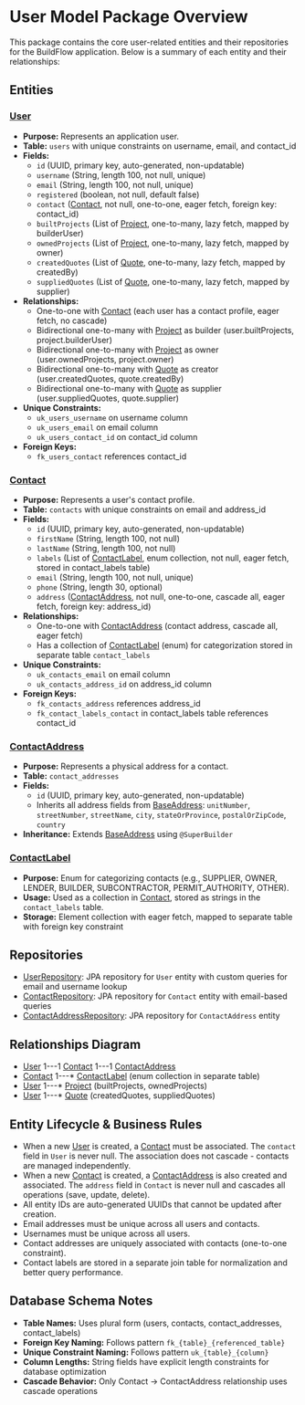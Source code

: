 # User Model Package Overview

This package contains the core user-related entities and their repositories for the BuildFlow application. Below is a summary of each entity and their relationships:

## Entities

### [User](User.java)

- **Purpose:** Represents an application user.
- **Table:** `users` with unique constraints on username, email, and contact_id
- **Fields:**
    - `id` (UUID, primary key, auto-generated, non-updatable)
    - `username` (String, length 100, not null, unique)
    - `email` (String, length 100, not null, unique)
    - `registered` (boolean, not null, default false)
    - `contact` ([Contact](Contact.java), not null, one-to-one, eager fetch, foreign key: contact_id)
    - `builtProjects` (List of [Project](../project/Project.java), one-to-many, lazy fetch, mapped by builderUser)
    - `ownedProjects` (List of [Project](../project/Project.java), one-to-many, lazy fetch, mapped by owner)
    - `createdQuotes` (List of [Quote](../quote/Quote.java), one-to-many, lazy fetch, mapped by createdBy)
    - `suppliedQuotes` (List of [Quote](../quote/Quote.java), one-to-many, lazy fetch, mapped by supplier)
- **Relationships:**
    - One-to-one with [Contact](Contact.java) (each user has a contact profile, eager fetch, no cascade)
    - Bidirectional one-to-many with [Project](../project/Project.java) as builder (user.builtProjects, project.builderUser)
    - Bidirectional one-to-many with [Project](../project/Project.java) as owner (user.ownedProjects, project.owner)
    - Bidirectional one-to-many with [Quote](../quote/Quote.java) as creator (user.createdQuotes, quote.createdBy)
    - Bidirectional one-to-many with [Quote](../quote/Quote.java) as supplier (user.suppliedQuotes, quote.supplier)
- **Unique Constraints:**
    - `uk_users_username` on username column
    - `uk_users_email` on email column
    - `uk_users_contact_id` on contact_id column
- **Foreign Keys:**
    - `fk_users_contact` references contact_id

### [Contact](Contact.java)

- **Purpose:** Represents a user's contact profile.
- **Table:** `contacts` with unique constraints on email and address_id
- **Fields:**
    - `id` (UUID, primary key, auto-generated, non-updatable)
    - `firstName` (String, length 100, not null)
    - `lastName` (String, length 100, not null)
    - `labels` (List of [ContactLabel](ContactLabel.java), enum collection, not null, eager fetch, stored in contact_labels table)
    - `email` (String, length 100, not null, unique)
    - `phone` (String, length 30, optional)
    - `address` ([ContactAddress](ContactAddress.java), not null, one-to-one, cascade all, eager fetch, foreign key: address_id)
- **Relationships:**
    - One-to-one with [ContactAddress](ContactAddress.java) (contact address, cascade all, eager fetch)
    - Has a collection of [ContactLabel](ContactLabel.java) (enum) for categorization stored in separate table `contact_labels`
- **Unique Constraints:**
    - `uk_contacts_email` on email column
    - `uk_contacts_address_id` on address_id column
- **Foreign Keys:**
    - `fk_contacts_address` references address_id
    - `fk_contact_labels_contact` in contact_labels table references contact_id

### [ContactAddress](ContactAddress.java)

- **Purpose:** Represents a physical address for a contact.
- **Table:** `contact_addresses`
- **Fields:**
    - `id` (UUID, primary key, auto-generated, non-updatable)
    - Inherits all address fields from [BaseAddress](../base/BaseAddress.java): `unitNumber`, `streetNumber`, `streetName`, `city`, `stateOrProvince`, `postalOrZipCode`, `country`
- **Inheritance:** Extends [BaseAddress](../base/BaseAddress.java) using `@SuperBuilder`

### [ContactLabel](ContactLabel.java)

- **Purpose:** Enum for categorizing contacts (e.g., SUPPLIER, OWNER, LENDER, BUILDER, SUBCONTRACTOR, PERMIT_AUTHORITY, OTHER).
- **Usage:** Used as a collection in [Contact](Contact.java), stored as strings in the `contact_labels` table.
- **Storage:** Element collection with eager fetch, mapped to separate table with foreign key constraint

## Repositories

- [UserRepository](UserRepository.java): JPA repository for `User` entity with custom queries for email and username lookup
- [ContactRepository](ContactRepository.java): JPA repository for `Contact` entity with email-based queries
- [ContactAddressRepository](ContactAddressRepository.java): JPA repository for `ContactAddress` entity

## Relationships Diagram

- [User](User.java) 1---1 [Contact](Contact.java) 1---1 [ContactAddress](ContactAddress.java)
- [Contact](Contact.java) 1---* [ContactLabel](ContactLabel.java) (enum collection in separate table)
- [User](User.java) 1---* [Project](../project/Project.java) (builtProjects, ownedProjects)
- [User](User.java) 1---* [Quote](../quote/Quote.java) (createdQuotes, suppliedQuotes)

## Entity Lifecycle & Business Rules

- When a new [User](User.java) is created, a [Contact](Contact.java) must be associated. The `contact` field in `User` is never null. The association does not cascade - contacts are managed independently.
- When a new [Contact](Contact.java) is created, a [ContactAddress](ContactAddress.java) is also created and associated. The `address` field in `Contact` is never null and cascades all operations (save, update, delete).
- All entity IDs are auto-generated UUIDs that cannot be updated after creation.
- Email addresses must be unique across all users and contacts.
- Usernames must be unique across all users.
- Contact addresses are uniquely associated with contacts (one-to-one constraint).
- Contact labels are stored in a separate join table for normalization and better query performance.

## Database Schema Notes

- **Table Names:** Uses plural form (users, contacts, contact_addresses, contact_labels)
- **Foreign Key Naming:** Follows pattern `fk_{table}_{referenced_table}` 
- **Unique Constraint Naming:** Follows pattern `uk_{table}_{column}`
- **Column Lengths:** String fields have explicit length constraints for database optimization
- **Cascade Behavior:** Only Contact → ContactAddress relationship uses cascade operations
